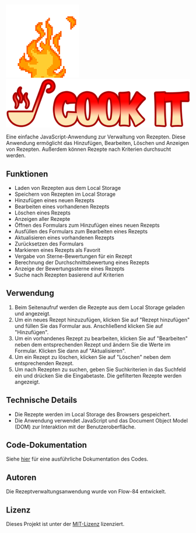 [![Animation](https://github.com/flow-84/Rezeptbuch-App/raw/main/img/fire.gif)](https://github.com/flow-84/Rezeptbuch-App/raw/main/img/fire.gif)
![Logo](https://github.com/flow-84/Rezeptbuch-App/raw/main/img/Logo-V1.png)

Eine einfache JavaScript-Anwendung zur Verwaltung von Rezepten. Diese Anwendung ermöglicht das Hinzufügen, Bearbeiten, Löschen und Anzeigen von Rezepten. Außerdem können Rezepte nach Kriterien durchsucht werden.

## Funktionen

- Laden von Rezepten aus dem Local Storage
- Speichern von Rezepten im Local Storage
- Hinzufügen eines neuen Rezepts
- Bearbeiten eines vorhandenen Rezepts
- Löschen eines Rezepts
- Anzeigen aller Rezepte
- Öffnen des Formulars zum Hinzufügen eines neuen Rezepts
- Ausfüllen des Formulars zum Bearbeiten eines Rezepts
- Aktualisieren eines vorhandenen Rezepts
- Zurücksetzen des Formulars
- Markieren eines Rezepts als Favorit
- Vergabe von Sterne-Bewertungen für ein Rezept
- Berechnung der Durchschnittsbewertung eines Rezepts
- Anzeige der Bewertungssterne eines Rezepts
- Suche nach Rezepten basierend auf Kriterien

## Verwendung

1. Beim Seitenaufruf werden die Rezepte aus dem Local Storage geladen und angezeigt.
2. Um ein neues Rezept hinzuzufügen, klicken Sie auf "Rezept hinzufügen" und füllen Sie das Formular aus. Anschließend klicken Sie auf "Hinzufügen".
3. Um ein vorhandenes Rezept zu bearbeiten, klicken Sie auf "Bearbeiten" neben dem entsprechenden Rezept und ändern Sie die Werte im Formular. Klicken Sie dann auf "Aktualisieren".
4. Um ein Rezept zu löschen, klicken Sie auf "Löschen" neben dem entsprechenden Rezept.
5. Um nach Rezepten zu suchen, geben Sie Suchkriterien in das Suchfeld ein und drücken Sie die Eingabetaste. Die gefilterten Rezepte werden angezeigt.

## Technische Details

- Die Rezepte werden im Local Storage des Browsers gespeichert.
- Die Anwendung verwendet JavaScript und das Document Object Model (DOM) zur Interaktion mit der Benutzeroberfläche.

## Code-Dokumentation

Siehe [hier](code_documentation.md) für eine ausführliche Dokumentation des Codes.

## Autoren

Die Rezeptverwaltungsanwendung wurde von Flow-84 entwickelt.

## Lizenz

Dieses Projekt ist unter der [MIT-Lizenz](https://github.com/flow-84/Rezeptbuch-App/blob/main/LICENSE) lizenziert.
